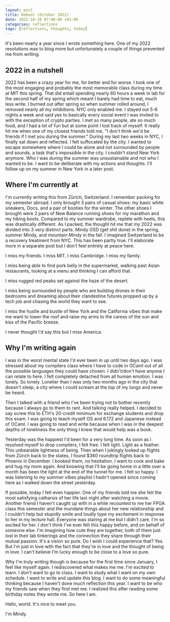 ```yaml
---
layout: post
title: Reboot (October 2022)
date: 2022-10-20 07:00:00 +01:00
categories: reflections
tags: [reflections, thoughts, today]
---
```

It's been nearly a year since I wrote something here. One of my 2022 resolutions was to blog more but unfortunately a couple of things prevented me from writing.

## 2022 in a nutshell

2022 has been a crazy year for me, for better and for worse. I took one of the most engaging and probably the most memorable class during my time at MIT this spring. That did entail spending nearly 60 hours a week in lab for the second half of my spring which meant I barely had time to eat, much less write. I burned out after spring so when summer rolled around, I removed nearly all my inhibitions. NYC only enabled me. I stayed out 5-6 nights a week and said yes to basically every social event I was invited to with the exception of crypto parties. I met so many people, ate so much food, and I had a lot of fun but at some point I lost track of myself. It really hit me when one of my closest friends told me, "I don't think we'd be friends if I met you during the summer." During my last two weeks in NYC, I finally sat down and reflected. I felt suffocated by the city. I wanted to escape somewhere where I could be alone and not surrounded by people and sounds, a task that's impossible in the city. I couldn't stand New York anymore. Who I was during the summer was unsustainable and not who I wanted to be. I want to be deliberate with my actions and thoughts. I'll follow up on my summer in New York in a later post.

## Where I'm currently at

I'm currently writing this from Zürich, Switzerland. I remember packing for my semester abroad. I only brought 3 pairs of casual shoes: my basic white sneakers, Docs, and a pair of booties for the winter. The other shoes I brought were 2 pairs of New Balance running shoes for my marathon and my hiking boots. Compared to my summer wardrobe, replete with heels, this was drastically different. As I packed, the thought hit me that my 2022 was divided into 3 very distinct parts. Mindy GSD (get shit done) in the spring, summer Mindy, and mountain Mindy in the fall. I imagined Switzerland to be a recovery treatment from NYC. This has been partly true. I'll elaborate more in a separate post but I don't feel entirely at peace here. 

I miss my friends. I miss MIT. I miss Cambridge. I miss my family. 

I miss being able to find pork belly in the supermarket, walking past Asian restaurants, looking at a menu and thinking I can afford that.

I miss rugged red peaks set against the haze of the desert. 

I miss being surrounded by people who are building drones in their bedrooms and dreaming about their clandestine futures propped up by a tech job and chasing the world they want to see. 

I miss the hustle and bustle of New York and the California vibes that make me want to lower the roof and raise my arms to the caress of the sun and kiss of the Pacific breeze.

I never thought I'd say this but I miss America.

## Why I'm writing again
I was in the worst mental state I'd ever been in up until two days ago. I was stressed about my compilers class where I have to code in OCaml out of all the possible languages they could have chosen. I didn't/don't have anyone I can relate to here. I felt completely detached from all human emotion. I was lonely. So lonely. Lonelier than I was only two months ago in the city that doesn't sleep, a city where I could scream at the top of my lungs and never be heard. 

Then I talked with a friend who I've been trying not to bother recently because I always go to them to rant. And talking really helped. I decided to say screw this to ETH's 20-credit minimum for exchange students and drop this exam. I was going to teach myself OS and 6.172 and Japanese instead of OCaml. I was going to read and write because when I was in the deepest depths of loneliness the only thing I knew that would help was a book. 

Yesterday was the happiest I'd been for a very long time. As soon as I resolved myself to drop compilers, I felt free. I felt light. Light as a feather. This unbearable lightness of being. Then when I jokingly looked up flights from Zürich back to the states, I found $360 roundtrip flights back to Phoenix in December. I booked them, no hesitation. I want to cook and bake and hug my mom again. And knowing that I'll be going home in a little over a month has been the light at the end of the tunnel for me. I felt so happy. I was listening to my summer vibes playlist I hadn't opened since coming here as I walked down the street yesterday. 

If possible, today I felt even happier. One of my friends told me she felt the most satisfying catharsis of her life last night after watching a movie. Another friend I haven't caught up with in a while recounted to me her FPGA class this semester and the mundane things about her new relationship and I couldn't help but stupidly smile and loudly type my excitement in response to her in my lecture hall. Everyone was staring at me but I didn't care. I'm so excited for her. I don't think I've ever felt this happy before, and on behalf of someone else. I'm imagining how cute they are together, both of them just lost in their lab tinkerings and the connection they share through their mutual passion. It's a vision so pure. Do I wish I could experience that? Yes. But I'm just in love with the fact that they're in love and the thought of being in love. I can't believe I'm lucky enough to be close to a love so pure. 

Why I'm truly writing though is because for the first time since January, I feel like myself again. I rediscovered what makes me me. I'm excited to learn. I don't want to go to class. I want to study what I want on my own schedule. I want to write and update this blog. I want to do some meaningful thinking because I haven't done much reflection this year. I want to be who my friends saw when they first met me. I realized this after reading some birthday notes they wrote me. So here I am.

Hello, world. It's nice to meet you.

I'm Mindy.